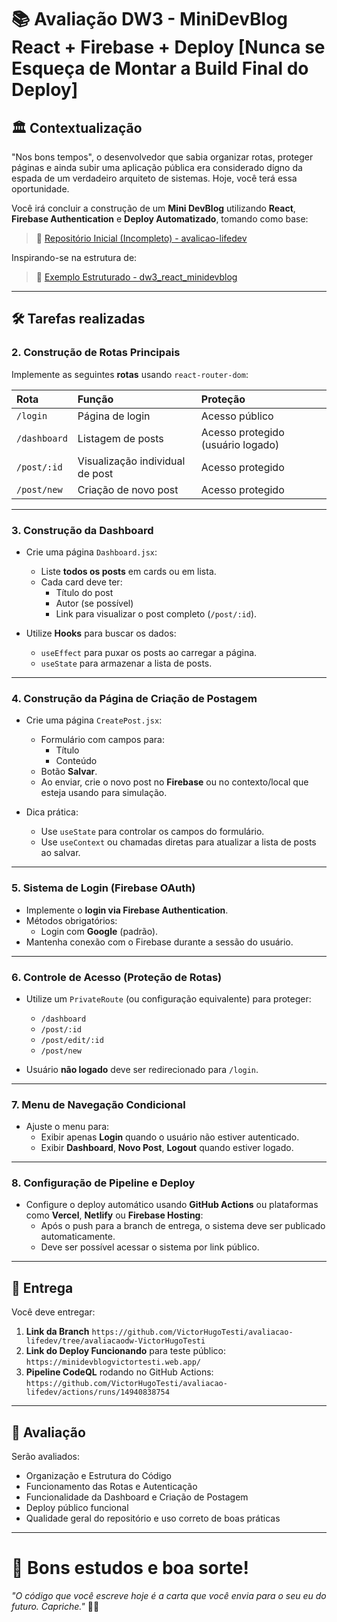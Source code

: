 # 📚 Avaliação DW3 - MiniDevBlog React + Firebase + Deploy [Nunca se Esqueça de Montar a Build Final do Deploy]

## 🏛️ Contextualização

"Nos bons tempos", o desenvolvedor que sabia organizar rotas, proteger páginas e ainda subir uma aplicação pública era considerado digno da espada de um verdadeiro arquiteto de sistemas. Hoje, você terá essa oportunidade.

Você irá concluir a construção de um **Mini DevBlog** utilizando **React**, **Firebase Authentication** e **Deploy Automatizado**, tomando como base:

> 🔗 [Repositório Inicial (Incompleto) - avalicao-lifedev](https://github.com/victoricoma/avaliacao-lifedev.git)

Inspirando-se na estrutura de:

> 🔗 [Exemplo Estruturado - dw3_react_minidevblog](https://github.com/victoricoma/dw3_react_minidevblog)

---

## 🛠️ Tarefas realizadas

### 2. Construção de Rotas Principais

Implemente as seguintes **rotas** usando `react-router-dom`:

| Rota | Função | Proteção |
|:----|:------|:------|
| `/login` | Página de login | Acesso público |
| `/dashboard` | Listagem de posts | Acesso protegido (usuário logado) |
| `/post/:id` | Visualização individual de post | Acesso protegido |
| `/post/new` | Criação de novo post | Acesso protegido |

---

### 3. Construção da Dashboard

- Crie uma página `Dashboard.jsx`:
  - Liste **todos os posts** em cards ou em lista.
  - Cada card deve ter:
    - Título do post
    - Autor (se possível)
    - Link para visualizar o post completo (`/post/:id`).

- Utilize **Hooks** para buscar os dados:
  - `useEffect` para puxar os posts ao carregar a página.
  - `useState` para armazenar a lista de posts.

---

### 4. Construção da Página de Criação de Postagem

- Crie uma página `CreatePost.jsx`:
  - Formulário com campos para:
    - Título
    - Conteúdo
  - Botão **Salvar**.
  - Ao enviar, crie o novo post no **Firebase** ou no contexto/local que esteja usando para simulação.

- Dica prática:
  - Use `useState` para controlar os campos do formulário.
  - Use `useContext` ou chamadas diretas para atualizar a lista de posts ao salvar.

---

### 5. Sistema de Login (Firebase OAuth)

- Implemente o **login via Firebase Authentication**.
- Métodos obrigatórios:
  - Login com **Google** (padrão).
- Mantenha conexão com o Firebase durante a sessão do usuário.

---

### 6. Controle de Acesso (Proteção de Rotas)

- Utilize um `PrivateRoute` (ou configuração equivalente) para proteger:
  - `/dashboard`
  - `/post/:id`
  - `/post/edit/:id`
  - `/post/new`

- Usuário **não logado** deve ser redirecionado para `/login`.

---

### 7. Menu de Navegação Condicional

- Ajuste o menu para:
  - Exibir apenas **Login** quando o usuário não estiver autenticado.
  - Exibir **Dashboard**, **Novo Post**, **Logout** quando estiver logado.

---

### 8. Configuração de Pipeline e Deploy

- Configure o deploy automático usando **GitHub Actions** ou plataformas como **Vercel**, **Netlify** ou **Firebase Hosting**:
  - Após o push para a branch de entrega, o sistema deve ser publicado automaticamente.
  - Deve ser possível acessar o sistema por link público.

---

## 📌 Entrega

Você deve entregar:

1. **Link da Branch** `https://github.com/VictorHugoTesti/avaliacao-lifedev/tree/avaliacaodw-VictorHugoTesti`
2. **Link do Deploy Funcionando** para teste público: `https://minidevblogvictortesti.web.app/`
3. **Pipeline CodeQL** rodando no GitHub Actions: `https://github.com/VictorHugoTesti/avaliacao-lifedev/actions/runs/14940838754`

---

## 📅 Avaliação

Serão avaliados:

- Organização e Estrutura do Código
- Funcionamento das Rotas e Autenticação
- Funcionalidade da Dashboard e Criação de Postagem
- Deploy público funcional
- Qualidade geral do repositório e uso correto de boas práticas

---

# 🚀 Bons estudos e boa sorte!  
*"O código que você escreve hoje é a carta que você envia para o seu eu do futuro. Capriche."* 📜🚀

